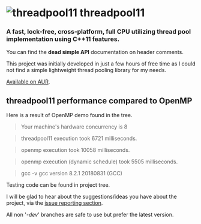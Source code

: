 ![threadpool11](https://raw.githubusercontent.com/tghosgor/threadpool11/misc/img/logo.png)
threadpool11
==========

### A fast, lock-free, cross-platform, full CPU utilizing thread pool implementation using C++11 features.

You can find the **dead simple API** documentation on header comments.

This project was initially developed in just a few hours of free time as I could not find a simple lightweight thread pooling library for my needs.

[Available on AUR](https://aur.archlinux.org/packages/threadpool11-git/).

## threadpool11 performance compared to OpenMP

Here is a result of OpenMP demo found in the tree.
> Your machine's hardware concurrency is 8

> threadpool11 execution took 6721 milliseconds.

> openmp execution took 10058 milliseconds.

> openmp execution (dynamic schedule) took 5505 milliseconds.

> gcc -v
> gcc version 8.2.1 20180831 (GCC)

Testing code can be found in project tree.

I will be glad to hear about the suggestions/ideas you have about the project, via the [issue reporting section](https://github.com/tghosgor/threadpool11/issues).

All non '_-dev_' branches are safe to use but prefer the latest version.
